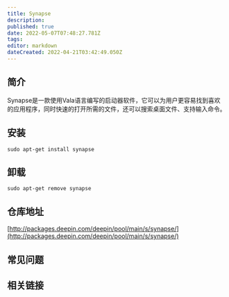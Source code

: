 ```yaml
---
title: Synapse
description: 
published: true
date: 2022-05-07T07:48:27.781Z
tags: 
editor: markdown
dateCreated: 2022-04-21T03:42:49.050Z
---
```


## 简介

Synapse是一款使用Vala语言编写的启动器软件，它可以为用户更容易找到喜欢的应用程序，同时快速的打开所需的文件，还可以搜索桌面文件、支持输入命令。

## 安装

`sudo apt-get install synapse`

## 卸载

`sudo apt-get remove synapse`

## 仓库地址

[http://packages.deepin.com/deepin/pool/main/s/synapse/](http://packages.deepin.com/deepin/pool/main/s/synapse/)

## 常见问题

## 相关链接

